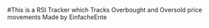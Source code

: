 #This is a RSI Tracker which Tracks Overbought and Oversold price movements
                        Made by EinfacheEnte
